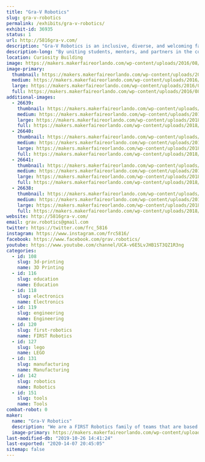 ```yaml
---
title: "Gra-V Robotics"
slug: gra-v-robotics
permalink: /exhibits/gra-v-robotics/
exhibit-id: 36935
status: 1
url: http://5816gra-v.com/
description: "Gra-V Robotics is an inclusive, diverse, and welcoming family of FIRST Robotics teams consisting of student members from communities throughout Central Florida."
description-long: "By uniting students, mentors, and partners in the community while developing teamwork, business, STEM, and leadership skills that will provide a solid foundation for the future the family of Gra-V Robotics Teams operate teams on all four levels of FIRST.  Our team members come from throughout Central Florida and include public, private, and home schooled students.  With team members from K-12 we have a place in our family for you."
location: Curiosity Building
image: https://makers.makerfaireorlando.com/wp-content/uploads/2016/08/GRA-V-Standard-1-791x1024.png
image-primary:
  thumbnail: https://makers.makerfaireorlando.com/wp-content/uploads/2016/08/GRA-V-Standard-1-150x150.png
  medium: https://makers.makerfaireorlando.com/wp-content/uploads/2016/08/GRA-V-Standard-1-232x300.png
  large: https://makers.makerfaireorlando.com/wp-content/uploads/2016/08/GRA-V-Standard-1-791x1024.png
  full: https://makers.makerfaireorlando.com/wp-content/uploads/2016/08/GRA-V-Standard-1.png
additional-images:
  - 26639:
    thumbnail: https://makers.makerfaireorlando.com/wp-content/uploads/2018/08/22310640_801474520031760_7418338128777105718_n-150x150.jpg
    medium: https://makers.makerfaireorlando.com/wp-content/uploads/2018/08/22310640_801474520031760_7418338128777105718_n-300x225.jpg
    large: https://makers.makerfaireorlando.com/wp-content/uploads/2018/08/22310640_801474520031760_7418338128777105718_n.jpg
    full: https://makers.makerfaireorlando.com/wp-content/uploads/2018/08/22310640_801474520031760_7418338128777105718_n.jpg
  - 26640:
    thumbnail: https://makers.makerfaireorlando.com/wp-content/uploads/2018/08/26910524_10215552457069543_4300575351743539978_o-150x150.jpg
    medium: https://makers.makerfaireorlando.com/wp-content/uploads/2018/08/26910524_10215552457069543_4300575351743539978_o-300x225.jpg
    large: https://makers.makerfaireorlando.com/wp-content/uploads/2018/08/26910524_10215552457069543_4300575351743539978_o-1024x768.jpg
    full: https://makers.makerfaireorlando.com/wp-content/uploads/2018/08/26910524_10215552457069543_4300575351743539978_o.jpg
  - 26641:
    thumbnail: https://makers.makerfaireorlando.com/wp-content/uploads/2018/08/26814514_2095483657355508_2800264192771960781_n-150x150.jpg
    medium: https://makers.makerfaireorlando.com/wp-content/uploads/2018/08/26814514_2095483657355508_2800264192771960781_n-300x169.jpg
    large: https://makers.makerfaireorlando.com/wp-content/uploads/2018/08/26814514_2095483657355508_2800264192771960781_n.jpg
    full: https://makers.makerfaireorlando.com/wp-content/uploads/2018/08/26814514_2095483657355508_2800264192771960781_n.jpg
  - 26638:
    thumbnail: https://makers.makerfaireorlando.com/wp-content/uploads/2018/08/2018OrlandoEntrepreneurshipAward-150x150.jpg
    medium: https://makers.makerfaireorlando.com/wp-content/uploads/2018/08/2018OrlandoEntrepreneurshipAward-300x200.jpg
    large: https://makers.makerfaireorlando.com/wp-content/uploads/2018/08/2018OrlandoEntrepreneurshipAward-1024x683.jpg
    full: https://makers.makerfaireorlando.com/wp-content/uploads/2018/08/2018OrlandoEntrepreneurshipAward.jpg
website: http://5816gra-v.com/
email: grav.robotics@gmail.com
twitter: https://twitter.com/frc_5816
instagram: https://www.instagram.com/frc5816/
facebook: https://www.facebook.com/grav.robotics/
youtube: https://www.youtube.com/channel/UCA-v6E5LvJHB1ST3QZ1R3ng
categories:
  - id: 108
    slug: 3d-printing
    name: 3D Printing
  - id: 116
    slug: education
    name: Education
  - id: 118
    slug: electronics
    name: Electronics
  - id: 119
    slug: engineering
    name: Engineering
  - id: 120
    slug: first-robotics
    name: FIRST Robotics
  - id: 127
    slug: lego
    name: LEGO
  - id: 131
    slug: manufacturing
    name: Manufacturing
  - id: 142
    slug: robotics
    name: Robotics
  - id: 151
    slug: tools
    name: Tools
combat-robot: 0
maker:
  name: "Gra-V Robotics"
  description: "We are a FIRST Robotics family of teams that are based in Central Florida.  Our teams, we are open to students in grade K-12 from around Orlando who would like to participate in robotics.  Joins us and have fun #morethanrobots #5816pitcrew #gravtrain"
  image-primary: https://makers.makerfaireorlando.com/wp-content/uploads/2016/08/GRA-V-Standard-791x1024.png
last-modified-db: "2019-10-26 14:41:24"
last-exported: "2020-14-07 20:45:05"
sitemap: false
---
```

